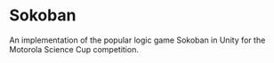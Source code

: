 # Sokoban
An implementation of the popular logic game Sokoban in Unity for the Motorola Science Cup competition.
